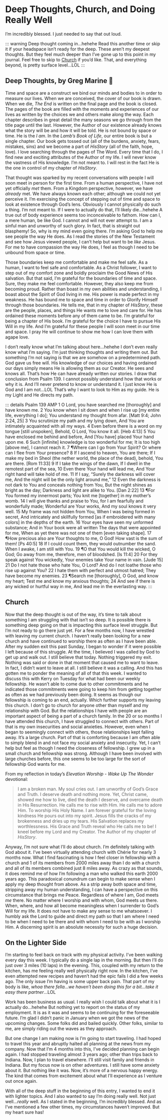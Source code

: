 # Deep Thoughts, Church, and Doing Really Well

I’m incredibly blessed. I just needed to say that out loud.

::: warning
Deep thought coming in…hehehe Read this another time or skip it if your headspace isn’t ready for the deep. These aren’t my deepest thoughts. But they feel much deeper than I’ve gone up to this point in my journal. Feel free to skip to [Church](#church) if you’d like. That, and everything beyond, is pretty surface level…LOL
:::

## Deep Thoughts, by Greg Marine 🤭

Time and space are a construct we bind our minds and bodies to in order to measure our lives. When we are conceived, the cover of our book is drawn. When we die, *The End* is written on the final page and the book is closed. The pages of the book are filled with the moments and experiences of our lives as written by the choices we and others make along the way. Each chapter describes in great detail the many seasons we go through from the title page until the last. However, the Author of our existence already knows what the story will be and how it will be told. He is not bound by space or time. He is the *I am*. In the *Lamb’s Book of Life*, our entire book is but a single chapter. Our book gets tossed out (all of the burdens, anxiety, fears, mistakes, sins) and we become a part of *HisStory* (all of the faith, hope, love). I love searching through the pages of The Word. Every time that I do, I find new and exciting attributes of the Author of my life. I will never know the vastness of His knowledge. I’m not meant to. I will rest in the fact He is the one in control of my chapter of *HisStory*.

That thought was sparked by my recent conversations with people I will soon meet in person for the first time. From a human perspective, I have not yet officially *met* them. From a Kingdom perspective, however, we have *already* met. We have always known each other; although we could not yet perceive it. I’m exercising the concept of stepping out of time and space to look at existence through God’s lens. Obviously I cannot physically do such a thing. I’m not meant to. If I were to actually do that, I’ll likely die…hehehe A true out of body experience seems too inconceivable to fathom. How can I, a mere human, be like God. I cannot and will not ever attempt to. I am a sinful man and unworthy of such glory. In fact, that is straight out blasphemy! So, why is my mind even going there. I’m asking God to help me see people the way He does. As I read the stories of the New Testament and see how Jesus viewed people, I can’t help but want to be *like* Jesus. For me to have compassion the way He does, I feel as though I need to be unbound from space or time.

Those boundaries keep me comfortable and make me feel safe. As a human, I want to feel safe and comfortable. As a Christ follower, I want to step out of my comfort zone and boldly proclaim the Good News of His salvation. But that said, I’m grateful for the boundaries of time and space. Sure, they make me feel comfortable. However, they also keep me from becoming proud. Rather than boast in my own abilities and understanding, I boast about the Spirit of God living in me. His power is made perfect in my weakness. He has bound me to space and time in order to Glorify Himself through those boundaries. He tells me, that in my chapter of *HisStory*, these are the people, places, and things He wants me to love and care for. He has ordained these moments before any of them came to be. I’m grateful for being a chapter of His book. I’m grateful for the choice I have to pursue His Will in my life. And I’m grateful for these people I will soon meet in our time and space. I pray He will continue to show me how I can love them with agape love.

I don’t really know what I’m talking about here…hehehe I don’t even really know what I’m saying. I’m just thinking thoughts and writing them out. But something I’m not saying is that we are somehow on a predetermined path. God gave us free will. His knowledge of our choices and having ordained our days simply means He is allowing them as our Creator. He sees and knows all. That’s how He can have already written our stories. I draw that conclusion from Psalm 139. I cannot possibly understand how that works or why it is. And I’ll never pretend to know or understand it. I just know He is God and I am not…LOL That’s why I want to look to Him as my guide. He is my Light and He directs my path.

::: details Psalm 139 AMP
1 O Lord, you have searched me [thoroughly] and have known me. 2 You know when I sit down and when I rise up [my entire life, everything I do]; You understand my thought from afar. [Matt 9:4; John 2:24, 25] 3 You scrutinize my path and my lying down, And You are intimately acquainted with all my ways. 4 Even before there is a word on my tongue [still unspoken], Behold, O Lord, You know it all. [Heb 4:13] 5 You have enclosed me behind and before, And [You have] placed Your hand upon me. 6 Such [infinite] knowledge is too wonderful for me; It is too high [above me], I cannot reach it. 7 ¶Where can I go from Your Spirit? Or where can I flee from Your presence? 8 If I ascend to heaven, You are there; If I make my bed in Sheol (the nether world, the place of the dead), behold, You are there. [Rom 11:33] 9 If I take the wings of the dawn, If I dwell in the remotest part of the sea, 10 Even there Your hand will lead me, And Your right hand will take hold of me. 11 If I say, “Surely the darkness will cover me, And the night will be the only light around me,” 12 Even the darkness is not dark to You and conceals nothing from You, But the night shines as bright as the day; Darkness and light are alike to You. [Dan 2:22] 13 ¶For You formed my innermost parts; You knit me [together] in my mother’s womb. 14 I will give thanks and praise to You, for I am fearfully and wonderfully made; Wonderful are Your works, And my soul knows it very well. 15 My frame was not hidden from You, When I was being formed in secret, And intricately and skillfully formed [as if embroidered with many colors] in the depths of the earth. 16 Your eyes have seen my unformed substance; And in Your book were all written The days that were appointed for me, When as yet there was not one of them [even taking shape]. 17 ¶How precious also are Your thoughts to me, O God! How vast is the sum of them! [Ps 40:5] 18 If I could count them, they would outnumber the sand. When I awake, I am still with You. 19 ¶O that You would kill the wicked, O God; Go away from me, therefore, men of bloodshed. [Is 11:4] 20 For they speak against You wickedly, Your enemies take Your name in vain. [Jude 15] 21 Do I not hate those who hate You, O Lord? And do I not loathe those who rise up against You? 22 I hate them with perfect and utmost hatred; They have become my enemies. 23 ¶Search me [thoroughly], O God, and know my heart; Test me and know my anxious thoughts; 24 And see if there is any wicked or hurtful way in me, And lead me in the everlasting way.
:::

## Church

Now that the deep thought is out of the way, it’s time to talk about something I am struggling with that isn’t so deep. It is possible there is something deep going on that is impacting this surface level struggle. But I’m not ready to go there just yet. For a few months now, I have wrestled with leaving my current church. I haven’t really been looking for a new church and have continued to worship there as often as I have been able. After my sudden exit this past Sunday, I began to wonder if it were possible I left because of this struggle. At the time, I believed I was called by God to get up and walk out. I still believe that today. Nothing triggered my exit. Nothing was said or done in that moment that caused me to want to leave. In fact, I didn’t want to leave at all. I still believe it was a calling. And this has gotten me to ponder the meaning of all of that this week. I wanted to discuss this with Kerry on Tuesday for what had been our weekly fellowship. He wasn’t able to come due to other commitments and he indicated those commitments were going to keep him from getting together as often as we had previously been doing. It seems as though our fellowship is coming to an end, actually. Which further supports my leaving this church. I don’t go to church for anyone other than myself and my relationship with God. But the relationships I have with people are an important aspect of being a part of a church family. In the 20 or so months I have attended this church, I have struggled to connect with others. Part of that is my own insecurities and social anxieties. However, even when I began to seemingly connect with others, those relationships kept falling away. It’s a large church. Part of that is comforting because I am often able to simply blend in and not face my social anxiety and insecurity. Yet, I can’t help but feel as though I need the closeness of fellowship. I grew up in a small church and fellowship was strong. Although I have been involved with large churches before, this one seems to be too large for the sort of fellowship God wants for me.

From my reflection in today’s *Elevation Worship - Wake Up The Wonder* devotional:

> I am a broken man. My soul cries out. I am unworthy of God’s Grace and Truth. I deserve death and nothing more. Yet, Christ came, showed me how to live, died the death I deserve, and overcame death in His Resurrection. He calls me to rise with Him. He calls me to adore Him. To worship His Holy Name. I am forever grateful for the loving kindness He pours out into my spirit. Jesus fills the cracks of my brokenness and dries up my tears. His Salvation replaces my worthlessness. His Grace and Truth reveal who He calls me to be! I kneel before my Lord and my Creator. The Author of my chapter of *HisStory*.

Anyway, I’m not sure what I’ll do about church. I’m definitely talking with God about it. I’ve been virtually attending church with Chérie for nearly 3 months now. What I find fascinating is how I feel closer in fellowship with a church and 1 of its members from 2000 miles away than I do with a church and all of its members combined just 8 miles away. As crazy as that sounds, it does remind me of how I’m following a man who walked this earth 2000 years ago. This paradoxical conundrum can begin to make sense when I apply my deep thought from above. As a strip away both space and time, stripping away my human understanding, I can have a perspective on this circumstance that brings me Peace. Regardless of where I am, God meets *me* there. No matter where I worship and with whom, God meets *us* there. When, where, and how all become meaningless when I surrender to God’s Will for my life. It does not have to make any sense to me whatsoever. I humbly ask the Lord to guide and direct my path so that I am where I need to be when I need to be there and with whom I need to be with as I worship Him. A discerning spirit is an absolute necessity for such a huge decision.

## On the Lighter Side

I’m starting to feel back on track with my physical activity. I’ve been walking every day this week. I typically do a single lap in the morning. But then I’ll do just over 3 miles (10 laps) in the evening. This, coupled with my return to the kitchen, has me feeling really well physically right now. In the kitchen, I’ve even attempted new recipes and haven’t had the epic fails I did a few weeks ago. The only issue I’m having is some upper back pain. That part of my body is like, *whoa there fella…we haven’t been doing this for a bit…take it easy there partner*…LOL

Work has been business as usual. I really wish I could talk about what it is I actually do…hehehe But nothing yet to report on the status of my employment. It is as it was and seems to be continuing for the foreseeable future. I’m glad I didn’t panic in January when we got the news of the upcoming changes. Some folks did and bailed quickly. Other folks, similar to me, are simply riding out the waves as they approach.

But one change I am making now is I’m going to start traveling. I had hoped to travel this year and abruptly halted all planning at the news from my company. Now that I’m 4 months into this, I’ve decided planning can begin again. I had stopped traveling almost 3 years ago; other than trips back to Indiana. Now, I plan to travel elsewhere. I’ll still visit family and friends in Indiana. But my focus now is on other adventures. I still have some anxiety about it. But nothing like it was. Now, it’s more of a nervous happy energy. The kind that comes from excitement about what I’ll experience as I venture out once again.

With all of the deep stuff in the beginning of this entry, I wanted to end it with lighter topics. And I also wanted to say I’m doing really well. Not just well…*really* well. As I stated in the beginning, I’m incredibly blessed. And as I’ve mentioned a few other times, my circumstances haven’t improved. But my heart sure has!